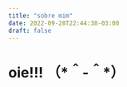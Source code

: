 ```yaml
---
title: "sobre mim"
date: 2022-09-28T22:44:38-03:00
draft: false
---
```


# oie!!! （\*＾-＾\*）

<script src="https://unpkg.com/three@0.144.0/build/three.min.js"></script>
<script src="https://unpkg.com/three@0.144.0/examples/js/controls/OrbitControls.js"></script>
<script src="https://unpkg.com/three@0.144.0/examples/js/loaders/GLTFLoader.js"></script>

<canvas id="myCanvas" style="width: 100%; height: 100%; background-size: cover; background-image: url(/'mikufundo.jpg'); background-color: none; align: center; padding-left: 0; padding-right: 0;margin-left: auto; margin-right: auto; display: block;"></canvas>

<script src="/mikumengo.js"></script>

[original miku](https://sketchfab.com/3d-models/argentina-hatsune-miku-f9690d84cde14860959368106dab79ee) (licensed under cc-3.0 and all that jazz)

{{% notered %}}
test
{{% /notered %}}
